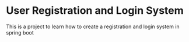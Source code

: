 # User Registration and Login System
This is a project to learn how to create a registration and login system in spring boot
